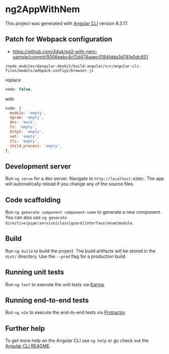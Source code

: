 # ng2AppWithNem

This project was generated with [Angular CLI](https://github.com/angular/angular-cli) version 8.3.17.

## Patch for Webpack configuration

- https://github.com/44uk/ng2-with-nem-sample/commit/9306eabc4cf2d474aaec0184fdda3d741e5dc851

`/node_modules/@angular-devkit/build-angular/src/angular-cli-files/models/webpack-configs/browser.js`

replace

```js
node: false,
```

with

```js
node: {
  module: 'empty',
  dgram: 'empty',
  dns: 'mock',
  fs: 'empty',
  http2: 'empty',
  net: 'empty',
  tls: 'empty',
  child_process: 'empty',
},
```

## Development server

Run `ng serve` for a dev server. Navigate to `http://localhost:4200/`. The app will automatically reload if you change any of the source files.

## Code scaffolding

Run `ng generate component component-name` to generate a new component. You can also use `ng generate directive|pipe|service|class|guard|interface|enum|module`.

## Build

Run `ng build` to build the project. The build artifacts will be stored in the `dist/` directory. Use the `--prod` flag for a production build.

## Running unit tests

Run `ng test` to execute the unit tests via [Karma](https://karma-runner.github.io).

## Running end-to-end tests

Run `ng e2e` to execute the end-to-end tests via [Protractor](http://www.protractortest.org/).

## Further help

To get more help on the Angular CLI use `ng help` or go check out the [Angular CLI README](https://github.com/angular/angular-cli/blob/master/README.md).
